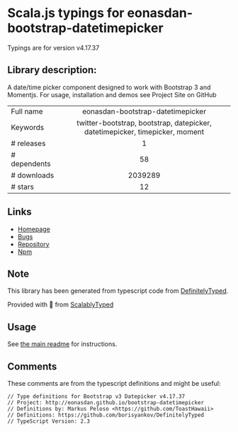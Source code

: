
# Scala.js typings for eonasdan-bootstrap-datetimepicker

Typings are for version v4.17.37

## Library description:
A date/time picker component designed to work with Bootstrap 3 and Momentjs. For usage, installation and demos see Project Site on GitHub

|                    |                 |
| ------------------ | :-------------: |
| Full name          | eonasdan-bootstrap-datetimepicker |
| Keywords           | twitter-bootstrap, bootstrap, datepicker, datetimepicker, timepicker, moment |
| # releases         | 1 |
| # dependents       | 58 |
| # downloads        | 2039289 |
| # stars            | 12 |

## Links
- [Homepage](http://eonasdan.github.io/bootstrap-datetimepicker/)
- [Bugs](https://github.com/eonasdan/bootstrap-datetimepicker/issues)
- [Repository](https://github.com/eonasdan/bootstrap-datetimepicker)
- [Npm](https://www.npmjs.com/package/eonasdan-bootstrap-datetimepicker)
    


## Note
This library has been generated from typescript code from [DefinitelyTyped](https://definitelytyped.org).

Provided with :purple_heart: from [ScalablyTyped](https://github.com/oyvindberg/ScalablyTyped)

## Usage
See [the main readme](../../readme.md) for instructions.

## Comments

These comments are from the typescript definitions and might be useful:
```
// Type definitions for Bootstrap v3 Datepicker v4.17.37
// Project: http://eonasdan.github.io/bootstrap-datetimepicker
// Definitions by: Markus Peloso <https://github.com/ToastHawaii>
// Definitions: https://github.com/borisyankov/DefinitelyTyped
// TypeScript Version: 2.3

```

